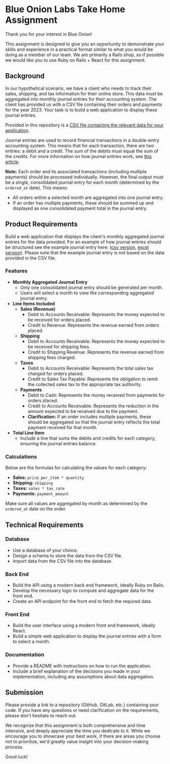 # Blue Onion Labs Take Home Assignment

Thank you for your interest in Blue Onion!

This assignment is designed to give you an opportunity to demonstrate your skills and experience in a practical format similar to what you would be doing as a member of our team. We are primarily a Rails shop, so if possible we would like you to use Ruby on Rails + React for this assignment.

## Background

In our hypothetical scenario, we have a client who needs to track their sales, shipping, and tax information for their online store. This data must be aggregated into monthly journal entries for their accounting system. The client has provided us with a CSV file containing their orders and payments for the year 2023. Your task is to build a web application to display these journal entries.

Provided in this repository is a [CSV file containing the relevant data for your application](/data.csv).

Journal entries are used to record financial transactions in a double-entry accounting system. This means that for each transaction, there are two entries: a debit and a credit. The sum of the debits must equal the sum of the credits. For more information on how journal entries work, see [this article](https://www.moderntreasury.com/journal/accounting-for-developers-part-i).

**Note:**
Each order and its associated transactions (including multiple payments) should be processed individually. However, the final output must be a single, consolidated journal entry for each month (determined by the `ordered_at` date). This means:
- All orders within a selected month are aggregated into one journal entry.
- If an order has multiple payments, these should be summed up and displayed as one consolidated payment total in the journal entry.

## Product Requirements

Build a web application that displays the client's monthly aggregated journal entries for the data provided. For an example of how journal entries should be structured see the example journal entry here: ([csv version](/example_journal_entries.csv), [excel version](/example_journal_entries.xlsx)). Please note that the example journal entry is not based on the data provided in the CSV file.

### Features
- **Monthly Aggregated Journal Entry**
  - Only one consolidated journal entry should be generated per month.
  - Users will select a month to view the corresponding aggregated journal entry.
- **Line Items Included**
  - **Sales (Revenue)**
    - Debit to Accounts Receivable: Represents the money expected to be received for orders placed.
    - Credit to Revenue: Represents the revenue earned from orders placed.
  - **Shipping**
    - Debit to Accounts Receivable: Represents the money expected to be received for shipping fees.
    - Credit to Shipping Revenue: Represents the revenue earned from shipping fees charged.
  - **Taxes**
    - Debit to Accounts Receivable: Represents the total sales tax charged for orders placed.
    - Credit to Sales Tax Payable: Represents the obligation to remit the collected sales tax to the appropriate tax authority.
  - **Payments**
    - Debit to Cash: Represents the money received from payments for orders placed.
    - Credit to Accounts Receivable: Represents the reduction in the amount expected to be received due to the payment.
    - **Clarification:** If an order includes multiple payments, these should be aggregated so that the journal entry reflects the total payment received for that month.
- **Total Line Item**
  - Include a line that sums the debits and credits for each category, ensuring the journal entries balance.

### Calculations

Below are the formulas for calculating the values for each category:
- **Sales:** `price_per_item * quantity`
- **Shipping:** `shipping`
- **Taxes:** `sales * tax_rate`
- **Payments:** `payment_amount`

Make sure all values are aggregated by month as determined by the `ordered_at` date on the order.

## Technical Requirements

### Database

- Use a database of your choice.
- Design a schema to store the data from the CSV file.
- Import data from the CSV file into the database.

### Back End

- Build the API using a modern back end framework, ideally Ruby on Rails.
- Develop the necessary logic to compute and aggregate data for the front end.
- Create an API endpoint for the front end to fetch the required data.

### Front End

- Build the user interface using a modern front end framework, ideally React.
- Build a simple web application to display the journal entries with a form to select a month.

### Documentation

- Provide a README with instructions on how to run the application.
- Include a brief explanation of the decisions you made in your implementation, including any assumptions about data aggregation.

## Submission

Please provide a link to a repository (GitHub, GitLab, etc.) containing your code. If you have any questions or need clarification on the requirements, please don't hesitate to reach out.

We recognize that this assignment is both comprehensive and time intensive, and deeply appreciate the time you dedicate to it. While we encourage you to showcase your best work, if there are areas you choose not to prioritize, we'd greatly value insight into your decision-making process.

Good luck!

